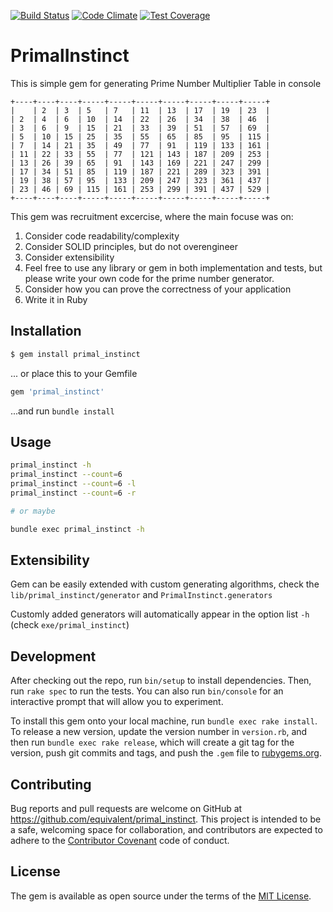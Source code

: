 [![Build Status](https://travis-ci.org/equivalent/primal_instinct.svg)](https://travis-ci.org/equivalent/primal_instinct)
[![Code Climate](https://codeclimate.com/github/equivalent/primal_instinct/badges/gpa.svg)](https://codeclimate.com/github/equivalent/primal_instinct)
[![Test Coverage](https://codeclimate.com/github/equivalent/primal_instinct/badges/coverage.svg)](https://codeclimate.com/github/equivalent/primal_instinct/coverage)

# PrimalInstinct

This is simple gem for generating Prime Number Multiplier Table in console

```
+----+----+----+-----+-----+-----+-----+-----+-----+-----+
|    | 2  | 3  | 5   | 7   | 11  | 13  | 17  | 19  | 23  |
| 2  | 4  | 6  | 10  | 14  | 22  | 26  | 34  | 38  | 46  |
| 3  | 6  | 9  | 15  | 21  | 33  | 39  | 51  | 57  | 69  |
| 5  | 10 | 15 | 25  | 35  | 55  | 65  | 85  | 95  | 115 |
| 7  | 14 | 21 | 35  | 49  | 77  | 91  | 119 | 133 | 161 |
| 11 | 22 | 33 | 55  | 77  | 121 | 143 | 187 | 209 | 253 |
| 13 | 26 | 39 | 65  | 91  | 143 | 169 | 221 | 247 | 299 |
| 17 | 34 | 51 | 85  | 119 | 187 | 221 | 289 | 323 | 391 |
| 19 | 38 | 57 | 95  | 133 | 209 | 247 | 323 | 361 | 437 |
| 23 | 46 | 69 | 115 | 161 | 253 | 299 | 391 | 437 | 529 |
+----+----+----+-----+-----+-----+-----+-----+-----+-----+

```

This gem was recruitment excercise, where the main focuse was on:

1. Consider code readability/complexity
2. Consider SOLID principles, but do not over­engineer
3. Consider extensibility
4. Feel free to use any library or gem in both implementation and tests, but please write your own code for the prime number generator.
5. Consider how you can prove the correctness of your application
6. Write it in Ruby 


## Installation

```bash
$ gem install primal_instinct
```

... or place this to your Gemfile 


```bash
gem 'primal_instinct'
```

...and run  `bundle install`

## Usage

```bash
primal_instinct -h
primal_instinct --count=6
primal_instinct --count=6 -l
primal_instinct --count=6 -r

# or maybe

bundle exec primal_instinct -h
```

## Extensibility

Gem can be easily extended with custom generating algorithms, check the
`lib/primal_instinct/generator` and `PrimalInstinct.generators`

Customly added generators will automatically appear in the option list
`-h` (check `exe/primal_instinct`)

## Development

After checking out the repo, run `bin/setup` to install dependencies. Then, run `rake spec` to run the tests. You can also run `bin/console` for an interactive prompt that will allow you to experiment.

To install this gem onto your local machine, run `bundle exec rake install`. To release a new version, update the version number in `version.rb`, and then run `bundle exec rake release`, which will create a git tag for the version, push git commits and tags, and push the `.gem` file to [rubygems.org](https://rubygems.org).

## Contributing

Bug reports and pull requests are welcome on GitHub at https://github.com/equivalent/primal_instinct. This project is intended to be a safe, welcoming space for collaboration, and contributors are expected to adhere to the [Contributor Covenant](contributor-covenant.org) code of conduct.


## License

The gem is available as open source under the terms of the [MIT License](http://opensource.org/licenses/MIT).

